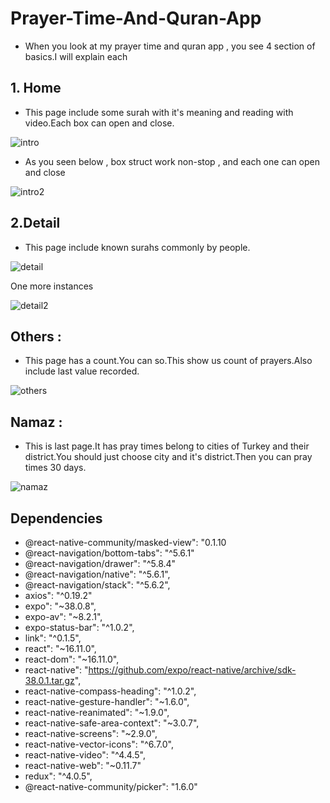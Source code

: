 ﻿# Prayer-Time-And-Quran-App
 
 * When you look at my prayer time and quran app , you see 4 section of basics.I will explain each


## 1. Home 

* This page include some surah with it's meaning and reading with video.Each box can open and close.


![intro](https://user-images.githubusercontent.com/51750773/90987153-81dd3d00-e591-11ea-9594-71d67ed22cde.jpg) 

* As you seen below , box struct work non-stop , and each one can open and close


![intro2](https://user-images.githubusercontent.com/51750773/90987259-3b3c1280-e592-11ea-8873-e2f41ee99ee2.jpg)






## 2.Detail 

* This page include known surahs commonly by people.

![detail](https://user-images.githubusercontent.com/51750773/90987344-e51b9f00-e592-11ea-9e58-e887204c9ece.jpg)


One more instances

![detail2](https://user-images.githubusercontent.com/51750773/90987380-4f344400-e593-11ea-9431-55ec764fa6da.jpg)

## Others : 

* This page has a count.You can so.This show us count of prayers.Also include last value recorded.

![others](https://user-images.githubusercontent.com/51750773/90987395-79860180-e593-11ea-9b59-3680d64cf114.jpg)


## Namaz : 

* This is last page.It has pray times belong to cities of Turkey and their district.You should just choose city and it's district.Then you can pray times 30 days.


![namaz](https://user-images.githubusercontent.com/51750773/90987573-9838c800-e594-11ea-81bd-cb86f18251af.jpg)



## Dependencies 

* @react-native-community/masked-view": "0.1.10
* @react-navigation/bottom-tabs": "^5.6.1"
* @react-navigation/drawer": "^5.8.4"
* @react-navigation/native": "^5.6.1",
* @react-navigation/stack": "^5.6.2",
* axios": "^0.19.2"
* expo": "~38.0.8",
* expo-av": "~8.2.1",
* expo-status-bar": "^1.0.2",
* link": "^0.1.5",
* react": "~16.11.0",
* react-dom": "~16.11.0",
* react-native": "https://github.com/expo/react-native/archive/sdk-38.0.1.tar.gz",
* react-native-compass-heading": "^1.0.2",
* react-native-gesture-handler": "~1.6.0",
* react-native-reanimated": "~1.9.0",
* react-native-safe-area-context": "~3.0.7",
* react-native-screens": "~2.9.0",
* react-native-vector-icons": "^6.7.0",
* react-native-video": "^4.4.5",
* react-native-web": "~0.11.7"
* redux": "^4.0.5",
* @react-native-community/picker": "1.6.0"



 
